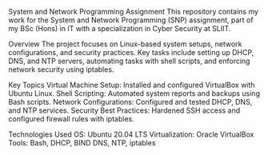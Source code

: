 System and Network Programming Assignment
This repository contains my work for the System and Network Programming (SNP) assignment, part of my BSc (Hons) in IT with a specialization in Cyber Security at SLIIT.

Overview
The project focuses on Linux-based system setups, network configurations, and security practices. Key tasks include setting up DHCP, DNS, and NTP servers, automating tasks with shell scripts, and enforcing network security using iptables.

Key Topics
Virtual Machine Setup: Installed and configured VirtualBox with Ubuntu Linux.
Shell Scripting: Automated system reports and backups using Bash scripts.
Network Configurations: Configured and tested DHCP, DNS, and NTP services.
Security Best Practices: Hardened SSH access and configured firewall rules with iptables.

Technologies Used
OS: Ubuntu 20.04 LTS
Virtualization: Oracle VirtualBox
Tools: Bash, DHCP, BIND DNS, NTP, iptables
